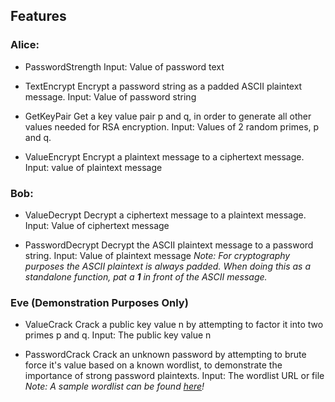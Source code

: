 ## Features

### Alice: 

- PasswordStrength
Input: Value of password text

- TextEncrypt
Encrypt a password string as a padded ASCII plaintext message. 
Input: Value of password string

- GetKeyPair
Get a key value pair p and q, in order to generate all other values needed for RSA encryption. 
Input: Values of 2 random primes, p and q. 

- ValueEncrypt
Encrypt a plaintext message to a ciphertext message. 
Input: value of plaintext message

### Bob: 

- ValueDecrypt
Decrypt a ciphertext message to a plaintext message. 
Input: Value of ciphertext message

- PasswordDecrypt
Decrypt the ASCII plaintext message to a password string. 
Input: Value of plaintext message
*Note: For cryptography purposes the ASCII plaintext is always padded. When doing this as a standalone function, pat a **1** in front of the ASCII message.*

### Eve (Demonstration Purposes Only)

- ValueCrack
Crack a public key value n by attempting to factor it into two primes p and q. 
Input: The public key value n

- PasswordCrack
Crack an unknown password by attempting to brute force it's value based on a known wordlist, to demonstrate the importance of strong password plaintexts. 
Input: The wordlist URL or file
*Note: A sample wordlist can be found [here](url.md)!*
